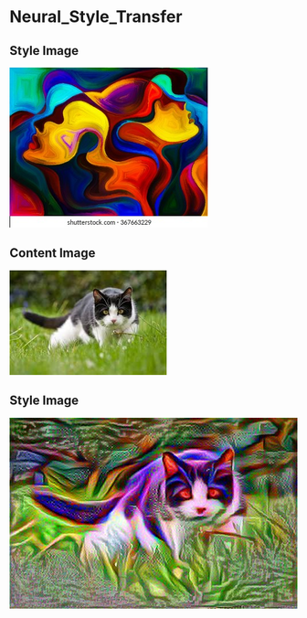 # Neural_Style_Transfer
## Style Image
![alt text](https://github.com/Aditya-Dubey16/Neural_Style_Transfer/blob/main/2.jpg)
## Content Image 
![alt text](https://github.com/Aditya-Dubey16/Neural_Style_Transfer/blob/main/5.jpg)
## Style Image
![alt text](https://github.com/Aditya-Dubey16/Neural_Style_Transfer/blob/main/output.jpg)
